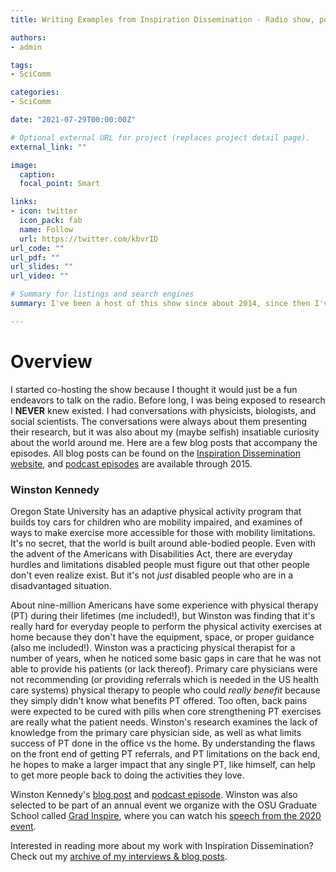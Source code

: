```yaml
---
title: Writing Examples from Inspiration Dissemination - Radio show, podcast, and blog

authors:
- admin

tags:
- SciComm

categories:
- SciComm

date: "2021-07-29T00:00:00Z"

# Optional external URL for project (replaces project detail page).
external_link: ""

image:
  caption: 
  focal_point: Smart

links:
- icon: twitter
  icon_pack: fab
  name: Follow
  url: https://twitter.com/kbvrID
url_code: ""
url_pdf: ""
url_slides: ""
url_video: ""

# Summary for listings and search engines
summary: I've been a host of this show since about 2014, since then I've written numerous stories about my fellow graduate students. This is a brief overview of some of them. 

---
```



# Overview

I started co-hosting the show because I thought it would just be a fun endeavors to talk on the radio. Before long, I was being exposed to research I **NEVER** knew existed. I had conversations with physicists, biologists, and social scientists. The conversations were always about them presenting their research, but it was also about my (maybe selfish) insatiable curiosity about the world around me. Here are a few blog posts that accompany the episodes. All blog posts can be found on the [Inspiration Dissemination website](https://blogs.oregonstate.edu/inspiration/), and [podcast episodes](https://podcasts.apple.com/us/podcast/inspiration-dissemination/id1337404264?mt=2) are available through 2015. 



### Winston Kennedy
Oregon State University has an adaptive physical activity program that builds toy cars for children who are mobility impaired, and examines of ways to make exercise more accessible for those with mobility limitations. It's no secret, that the world is built around able-bodied people. Even with the advent of the Americans with Disabilities Act, there are everyday hurdles and limitations disabled people must figure out that other people don't even realize exist. But it's not *just* disabled people who are in a disadvantaged situation. 

About nine-million Americans have some experience with physical therapy (PT) during their lifetimes (me included!), but Winston was finding that it's really hard for everyday people to perform the physical activity exercises at home because they don't have the equipment, space, or proper guidance (also me included!). Winston was a practicing physical therapist for a number of years, when he noticed some basic gaps in care that he was not able to provide his patients (or lack thereof). Primary care physicians were not recommending (or providing referrals which is needed in the US health care systems) physical therapy to people who could *really benefit* because they simply didn't know what benefits PT offered. Too often, back pains were expected to be cured with pills when core strengthening PT exercises are really what the patient needs. Winston's research examines the lack of knowledge from the primary care physician side, as well as what limits success of PT done in the office vs the home. By understanding the flaws on the front end of getting PT referrals, and PT limitations on the back end, he hopes to make a larger impact that any single PT, like himself, can help to get more people back to doing the activities they love. 

Winston Kennedy's [blog post](https://blogs.oregonstate.edu/inspiration/2020/01/26/work-your-body-work-your-brain/) and [podcast episode](https://podcasts.apple.com/us/podcast/winston-kennedy-work-your-body-work-your-brain/id1337404264?i=1000463814035). Winston was also selected to be part of an annual event we organize with the OSU Graduate School called [Grad Inspire](https://gradschool.oregonstate.edu/graduate-student-success/grad-inspire), where you can watch his [speech from the 2020 event](https://media.oregonstate.edu/media/t/0_4s2s94e5).





Interested in reading more about my work with Inspiration Dissemination? Check out my [archive of my interviews & blog posts](https://blogs.oregonstate.edu/inspiration/author/galloa/).
